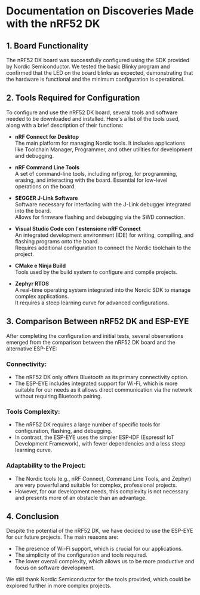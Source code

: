 # Documentation on Discoveries Made with the nRF52 DK

## 1. Board Functionality

The nRF52 DK board was successfully configured using the SDK provided by Nordic Semiconductor. We tested the basic Blinky program and confirmed that the LED on the board blinks as expected, demonstrating that the hardware is functional and the minimum configuration is operational.

## 2. Tools Required for Configuration

To configure and use the nRF52 DK board, several tools and software needed to be downloaded and installed. Here's a list of the tools used, along with a brief description of their functions:

- **nRF Connect for Desktop**  
  The main platform for managing Nordic tools. 
  It includes applications like Toolchain Manager, Programmer, and other utilities for development and debugging.

- **nRF Command Line Tools**  
  A set of command-line tools, including nrfjprog, for programming, erasing, and interacting with the board.
  Essential for low-level operations on the board.

- **SEGGER J-Link Software**  
  Software necessary for interfacing with the J-Link debugger integrated into the board.  
  Allows for firmware flashing and debugging via the SWD connection.

- **Visual Studio Code con l'estensione nRF Connect**  
  An integrated development environment (IDE) for writing, compiling, and flashing programs onto the board.  
  Requires additional configuration to connect the Nordic toolchain to the project.

- **CMake e Ninja Build**  
  Tools used by the build system to configure and compile projects.

- **Zephyr RTOS**  
  A real-time operating system integrated into the Nordic SDK to manage complex applications.  
  It requires a steep learning curve for advanced configurations.

## 3. Comparison Between nRF52 DK and ESP-EYE

After completing the configuration and initial tests, several observations emerged from the comparison between the nRF52 DK board and the alternative ESP-EYE:

### Connectivity:

- The nRF52 DK only offers Bluetooth as its primary connectivity option.
- The ESP-EYE includes integrated support for Wi-Fi, which is more suitable for our needs as it allows direct communication via the network without requiring Bluetooth pairing.

### Tools Complexity:

- The nRF52 DK requires a large number of specific tools for configuration, flashing, and debugging.
- In contrast, the ESP-EYE uses the simpler ESP-IDF (Espressif IoT Development Framework), with fewer dependencies and a less steep learning curve.

### Adaptability to the Project:

- The Nordic tools (e.g., nRF Connect, Command Line Tools, and Zephyr) are very powerful and suitable for complex, professional projects.
- However, for our development needs, this complexity is not necessary and presents more of an obstacle than an advantage.

## 4. Conclusion

Despite the potential of the nRF52 DK, we have decided to use the ESP-EYE for our future projects. The main reasons are:

- The presence of Wi-Fi support, which is crucial for our applications.
- The simplicity of the configuration and tools required.
- The lower overall complexity, which allows us to be more productive and focus on software development.

We still thank Nordic Semiconductor for the tools provided, which could be explored further in more complex projects.